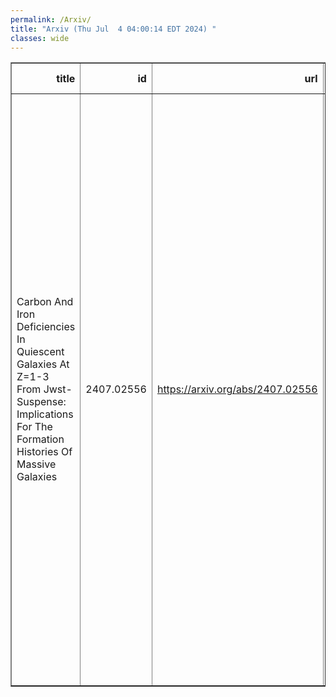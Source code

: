 ```yaml
---
permalink: /Arxiv/
title: "Arxiv (Thu Jul  4 04:00:14 EDT 2024) "
classes: wide
---
```

<table border="1" class="dataframe">
  <thead>
    <tr style="text-align: right;">
      <th>title</th>
      <th>id</th>
      <th>url</th>
      <th>authors</th>
      <th>Local Authors</th>
    </tr>
  </thead>
  <tbody>
    <tr>
      <td>Carbon And Iron Deficiencies In Quiescent Galaxies At Z=1-3 From   Jwst-Suspense: Implications For The Formation Histories Of Massive Galaxies</td>
      <td>2407.02556</td>
      <td><a href="https://arxiv.org/abs/2407.02556" target="_blank">https://arxiv.org/abs/2407.02556</a></td>
      <td>Aliza G. Beverage, Martje Slob, Mariska Kriek, Charlie Conroy, Guillermo Barro, Rachel Bezanson, Gabriel Brammer, Chloe M. Cheng, Anna De Graaff, Natascha M. Förster Schreiber, Marijn Franx, Brian Lorenz, Pavel E. Mancera Piña, Danilo Marchesini, Adam Muzzin, Andrew B. Newman, Sedona H. Price, Alice E. Shapley, Mauro Stefanon, Katherine A. Suess, Pieter Van Dokkum, David Weinberg, Daniel R. Weisz</td>
      <td>David Weinberg</td>
    </tr>
  </tbody>
</table>